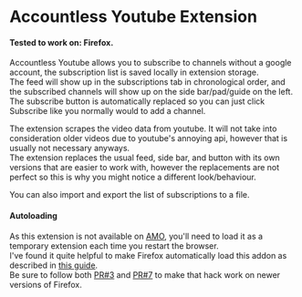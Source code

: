 # Accountless Youtube Extension
#### Tested to work on: Firefox.

Accountless Youtube allows you to subscribe to channels without a 
google account, the subscription list is saved locally in extension storage. <br>
The feed will show up in the subscriptions tab in chronological order, 
and the subscribed channels will show up on the side bar/pad/guide on the left. <br>
The subscribe button is automatically replaced so you can
just click Subscribe like you normally would to add a channel.

The extension scrapes the video data from youtube. It will
not take into consideration older videos due to youtube's annoying api, 
however that is usually not necessary anyways. <br>
The extension replaces the usual feed, side bar, and button with 
its own versions that are easier to work with, however the replacements
are not perfect so this is why you might notice a different look/behaviour.

You can also import and export the list of subscriptions to a file.

#### Autoloading
As this extension is not available on [AMO](https://addons.mozilla.org/), you'll need to load it as a temporary extension each time you restart the browser. <br>
I've found it quite helpful to make Firefox automatically load this addon as described in [this guide](https://tsaost.github.io/autoload-temporary-addon/). <br>
Be sure to follow both [PR#3](https://github.com/tsaost/autoload-temporary-addon/pull/3/files) and [PR#7](https://github.com/tsaost/autoload-temporary-addon/pull/7/files) to make that hack work on newer versions of Firefox.
